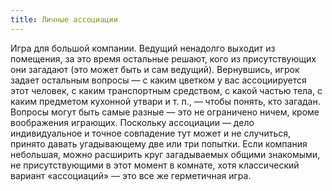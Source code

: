 ```yaml
---
title: Личные ассоциации
---
```


Игра для большой компании. Ведущий ненадолго выходит из помещения, за это время остальные решают, кого из присутствующих они загадают (это может быть и сам ведущий). Вернувшись, игрок задает остальным вопросы — с каким цветком у вас ассоциируется этот человек, с каким транспортным средством, с какой частью тела, с каким предметом кухонной утвари и т. п., — чтобы понять, кто загадан. Вопросы могут быть самые раз­ные — это не ограничено ничем, кроме воображения играющих. Поскольку ассоциации — дело индивидуальное и точное совпадение тут может и не слу­читься, принято давать угадывающему две или три попытки. Если компания небольшая, можно расширить круг загадываемых общими знакомыми, не присутствующими в этот момент в комнате, хотя классический вариант «ассоциаций» — это все же герметичная игра.